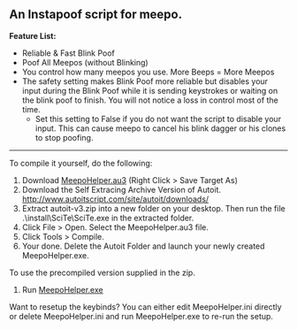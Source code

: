 ## An Instapoof script for meepo.  

**Feature List:**  

  * Reliable & Fast Blink Poof  
  * Poof All Meepos (without Blinking)  
  * You control how many meepos you use. More Beeps = More Meepos  
  * The safety setting makes Blink Poof more reliable but disables your input during the Blink Poof while it is sending keystrokes or waiting on the blink poof to finish. You will not notice a loss in control most of the time.  
    * Set this setting to False if you do not want the script to disable your input. This can cause meepo to cancel his blink dagger or his clones to stop poofing.  

---  

To compile it yourself, do the following:  
1. Download [MeepoHelper.au3](https://github.com/BetaLeaf/MeepoHelper/blob/master/MeepoHelper.au3) (Right Click > Save Target As)  
2. Download the Self Extracing Archive Version of Autoit. http://www.autoitscript.com/site/autoit/downloads/  
3. Extract autoit-v3.zip into a new folder on your desktop. Then run the file .\install\SciTe\SciTe.exe in the extracted folder.  
4. Click File > Open. Select the MeepoHelper.au3 file.  
5. Click Tools > Compile.  
6. Your done. Delete the Autoit Folder and launch your newly created MeepoHelper.exe.  

To use the precompiled version supplied in the zip.  
1. Run [MeepoHelper.exe](https://github.com/BetaLeaf/MeepoHelper/raw/master/MeepoHelper.exe)  

Want to resetup the keybinds? You can either edit MeepoHelper.ini directly or delete MeepoHelper.ini and run MeepoHelper.exe to re-run the setup.